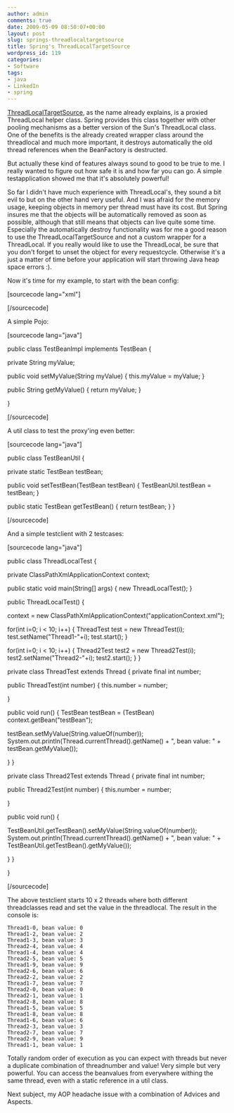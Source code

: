 ```yaml
---
author: admin
comments: true
date: 2009-05-09 08:50:07+00:00
layout: post
slug: springs-threadlocaltargetsource
title: Spring's ThreadLocalTargetSource
wordpress_id: 119
categories:
- Software
tags:
- java
- LinkedIn
- spring
---
```


[ThreadLocalTargetSource](http://static.springframework.org/spring/docs/2.5.x/api/org/springframework/aop/target/ThreadLocalTargetSource.html), as the name already explains, is a proxied ThreadLocal helper class. Spring provides this class together with other pooling mechanisms as a better version of the Sun's ThreadLocal class. One of the benefits is the already created wrapper class around the threadlocal and much more important, it destroys automatically the old thread references when the BeanFactory is destructed.

But actually these kind of features always sound to good to be true to me. I really wanted to figure out how safe it is and how far you can go. A simple testapplication showed me that it's absolutely powerful!

So far I didn't have much experience with ThreadLocal's, they sound a bit evil to but on the other hand very useful. And I was afraid for the memory usage, keeping objects in memory per thread must have its cost. But Spring insures me that the objects will be automatically removed as soon as possible, although that still means that objects can live quite some time. Especially the automatically destroy functionality was for me a good reason to use the ThreadLocalTargetSource and not a custom wrapper for a ThreadLocal. If you really would like to use the ThreadLocal, be sure that you don't forget to unset the object for every requestcycle. Otherwise it's a just a matter of time before your application will start throwing Java heap space errors :).

Now it's time for my example, to start with the bean config:

[sourcecode lang="xml"]

















[/sourcecode]

A simple Pojo:

[sourcecode lang="java"]

public class TestBeanImpl implements TestBean {

private String myValue;

public void setMyValue(String myValue) {
this.myValue = myValue;
}

public String getMyValue() {
return myValue;
}

}

[/sourcecode]

A util class to test the proxy'ing even better:

[sourcecode lang="java"]

public class TestBeanUtil {

private static TestBean testBean;

public void setTestBean(TestBean testBean) {
TestBeanUtil.testBean = testBean;
}

public static TestBean getTestBean() {
return testBean;
}
}

[/sourcecode]

And a simple testclient with 2 testcases:

[sourcecode lang="java"]

public class ThreadLocalTest {

private ClassPathXmlApplicationContext context;

public static void main(String[] args) {
new ThreadLocalTest();
}

public ThreadLocalTest() {

context = new ClassPathXmlApplicationContext("applicationContext.xml");

for(int i=0; i < 10; i++)
{
ThreadTest test = new ThreadTest(i);
test.setName("Thread1-"+i);
test.start();
}

for(int i=0; i < 10; i++)
{
Thread2Test test2 = new Thread2Test(i);
test2.setName("Thread2-"+i);
test2.start();
}
}

private class ThreadTest extends Thread
{
private final int number;

public ThreadTest(int number) {
this.number = number;

}

public void run() {
TestBean testBean = (TestBean) context.getBean("testBean");

testBean.setMyValue(String.valueOf(number));
System.out.println(Thread.currentThread().getName() + ", bean value: " + testBean.getMyValue());

}
}

private class Thread2Test extends Thread
{
private final int number;

public Thread2Test(int number) {
this.number = number;

}

public void run() {

TestBeanUtil.getTestBean().setMyValue(String.valueOf(number));
System.out.println(Thread.currentThread().getName() + ", bean value: " + TestBeanUtil.getTestBean().getMyValue());

}
}

}

[/sourcecode]

The above testclient starts 10 x 2 threads where both different threadclasses read and set the value in the threadlocal. The result in the console is:

    
    Thread1-0, bean value: 0
    Thread1-2, bean value: 2
    Thread1-3, bean value: 3
    Thread2-4, bean value: 4
    Thread1-4, bean value: 4
    Thread2-5, bean value: 5
    Thread1-9, bean value: 9
    Thread2-6, bean value: 6
    Thread2-2, bean value: 2
    Thread1-7, bean value: 7
    Thread2-0, bean value: 0
    Thread2-1, bean value: 1
    Thread2-8, bean value: 8
    Thread1-5, bean value: 5
    Thread1-8, bean value: 8
    Thread1-6, bean value: 6
    Thread2-3, bean value: 3
    Thread2-7, bean value: 7
    Thread2-9, bean value: 9
    Thread1-1, bean value: 1


Totally random order of execution as you can expect with threads but never a duplicate combination of threadnumber and value! Very simple but very powerful. You can access the beanvalues from everywhere withing the same thread, even with a static reference in a util class.

Next subject, my AOP headache issue with a combination of Advices and Aspects.
